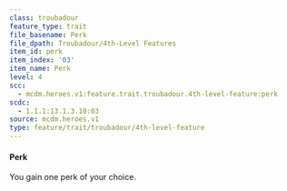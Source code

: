 ```yaml
---
class: troubadour
feature_type: trait
file_basename: Perk
file_dpath: Troubadour/4th-Level Features
item_id: perk
item_index: '03'
item_name: Perk
level: 4
scc:
  - mcdm.heroes.v1:feature.trait.troubadour.4th-level-feature:perk
scdc:
  - 1.1.1:13.1.3.10:03
source: mcdm.heroes.v1
type: feature/trait/troubadour/4th-level-feature
---
```


#### Perk

You gain one perk of your choice.
